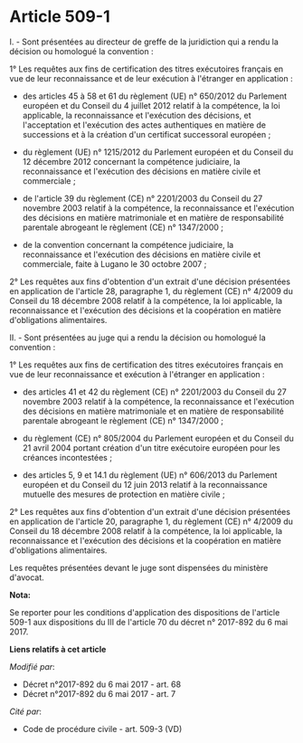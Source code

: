 # Article 509-1

I. - Sont présentées au directeur de greffe de la juridiction qui a rendu la décision ou homologué la convention :

1° Les requêtes aux fins de certification des titres exécutoires français en vue de leur reconnaissance et de leur exécution
à l'étranger en application :

- des articles 45 à 58 et 61 du règlement (UE) n° 650/2012 du Parlement européen et du Conseil du 4 juillet 2012 relatif à la
compétence, la loi applicable, la reconnaissance et l'exécution des décisions, et l'acceptation et l'exécution des actes
authentiques en matière de successions et à la création d'un certificat successoral européen ;

- du règlement (UE) n° 1215/2012 du Parlement européen et du Conseil du 12 décembre 2012 concernant la compétence judiciaire,
la reconnaissance et l'exécution des décisions en matière civile et commerciale ;

- de l'article 39 du règlement (CE) n° 2201/2003 du Conseil du 27 novembre 2003 relatif à la compétence, la reconnaissance et
l'exécution des décisions en matière matrimoniale et en matière de responsabilité parentale abrogeant le règlement (CE) n°
1347/2000 ;

- de la convention concernant la compétence judiciaire, la reconnaissance et l'exécution des décisions en matière civile et
commerciale, faite à Lugano le 30 octobre 2007 ;

2° Les requêtes aux fins d'obtention d'un extrait d'une décision présentées en application de l'article 28, paragraphe 1, du
règlement (CE) n° 4/2009 du Conseil du 18 décembre 2008 relatif à la compétence, la loi applicable, la reconnaissance et
l'exécution des décisions et la coopération en matière d'obligations alimentaires.

II. - Sont présentées au juge qui a rendu la décision ou homologué la convention :

1° Les requêtes aux fins de certification des titres exécutoires français en vue de leur reconnaissance et exécution à
l'étranger en application :

- des articles 41 et 42 du règlement (CE) n° 2201/2003 du Conseil du 27 novembre 2003 relatif à la compétence, la
reconnaissance et l'exécution des décisions en matière matrimoniale et en matière de responsabilité parentale abrogeant le
règlement (CE) n° 1347/2000 ;

- du règlement (CE) n° 805/2004 du Parlement européen et du Conseil du 21 avril 2004 portant création d'un titre exécutoire
européen pour les créances incontestées ;

- des articles 5, 9 et 14.1 du règlement (UE) n° 606/2013 du Parlement européen et du Conseil du 12 juin 2013 relatif à la
reconnaissance mutuelle des mesures de protection en matière civile ;

2° Les requêtes aux fins d'obtention d'un extrait d'une décision présentées en application de l'article 20, paragraphe 1, du
règlement (CE) n° 4/2009 du Conseil du 18 décembre 2008 relatif à la compétence, la loi applicable, la reconnaissance et
l'exécution des décisions et la coopération en matière d'obligations alimentaires.

Les requêtes présentées devant le juge sont dispensées du ministère d'avocat.

**Nota:**

Se reporter pour les conditions d'application des dispositions de l'article 509-1 aux dispositions du III de l'article 70 du
décret n° 2017-892 du 6 mai 2017.

**Liens relatifs à cet article**

_Modifié par_:

  - Décret n°2017-892 du 6 mai 2017 - art. 68
  - Décret n°2017-892 du 6 mai 2017 - art. 7

_Cité par_:

  - Code de procédure civile - art. 509-3 (VD)
